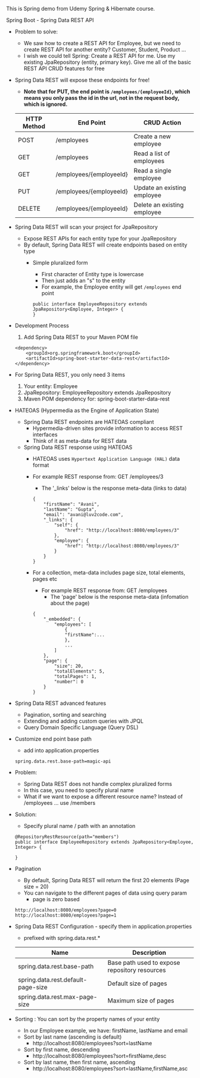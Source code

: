 This is Spring demo from Udemy Spring & Hibernate course.  

Spring Boot - Spring Data REST API
- Problem to solve:
	- We saw how to create a REST API for Employee, but we need to create REST API for another entity? Customer, Student, Product ...
	- I wish we could tell Spring: Create a REST API for me. Use my existing JpaRepository (entity, primary key). Give me all of the basic REST API CRUD features for free
-  Spring Data REST will expose these endpoints for free!
	- **Note that for PUT, the end point is `/employees/{employeeId}`, which means you only pass the id in the url, not in the request body, which is ignored.**

	|HTTP Method|End Point |CRUD Action|
	|---|---|---|
	|POST|/employees|Create a new employee|
	|GET|/employees|Read a list of employees|
	|GET|/employees/{employeeId}|Read a single employee|
	|PUT|/employees/{employeeId}|Update an existing employee|
	|DELETE|/employees/{employeeId}|Delete an existing employee|
- Spring Data REST will scan your project for JpaRepository
	- Expose REST APIs for each entity type for your JpaRepository
	- By default, Spring Data REST will create endpoints based on entity type
		- Simple pluralized form
			- First character of Entity type is lowercase
			- Then just adds an "s" to the entity
			- For example, the Employee entity will get `/employees` end point

			```
			public interface EmployeeRepository extends JpaRepository<Employee, Integer> {
			}
			```

- Development Process
	1. Add Spring Data REST to your Maven POM file

	```
	<dependency>
		<groupId>org.springframework.boot</groupId>
		<artifactId>spring-boot-starter-data-rest</artifactId>
	</dependency>
	```


- For Spring Data REST, you only need 3 items
	1. Your entity: Employee
	2. JpaRepository: EmployeeRepository extends JpaRepository
	3. Maven POM dependency for: spring-boot-starter-data-rest

- HATEOAS (Hypermedia as the Engine of Application State)
	- Spring Data REST endpoints are HATEOAS compliant
		- Hypermedia-driven sites provide information to access REST interfaces
		- Think of it as meta-data for REST data
	- Spring Data REST response using HATEOAS
		- HATEOAS uses `Hypertext Application Language (HAL)` data format
		- For example REST response from: GET /employees/3
			- The '_links' below is the response meta-data (links to data)

			```
			{
				"firstName": "Avani",
				"lastName": "Gupta",
				"email": "avani@luv2code.com",
				"_links": {
					"self": {
						"href": "http://localhost:8080/employees/3"
					},
					"employee": {
						"href": "http://localhost:8080/employees/3"
					}
				}
			}
			```

		- For a collection, meta-data includes page size, total elements, pages etc
			- For example REST response from: GET /employees
				- The 'page' below is the response meta-data (infomation about the page)


			```
			{
				"_embedded": {
					"employees": [
						{
						"firstName":...
						},
						...
					]
				},
				"page": {
					"size": 20,
					"totalElements": 5,
					"totalPages": 1,
					"number": 0
				}
			}
			```

- Spring Data REST advanced features
	- Pagination, sorting and searching
	- Extending and adding custom queries with JPQL
	- Query Domain Specific Language (Query DSL)

- Customize end point base path
	- add into application.properties

	```
	spring.data.rest.base-path=magic-api
	```

- Problem:
	- Spring Data REST does not handle complex pluralized forms
	- In this case, you need to specify plural name
	- What if we want to expose a different resource name? Instead of /employees ... use /members

- Solution:
	- Specify plural name / path with an annotation
	
	```
	@RepositoryRestResource(path="members")
	public interface EmployeeRepository extends JpaRepository<Employee, Integer> {

	}
	```
- Pagination
	- By default, Spring Data REST will return the first 20 elements (Page size = 20)
	- You can navigate to the different pages of data using query param
		- page is zero based

	```
	http://localhost:8080/employees?page=0
	http://localhost:8080/employees?page=1
	```

- Spring Data REST Configuration - specify them in application.properties
	-	prefixed with spring.data.rest.*

	|Name| Description|
	|---|---|
	|spring.data.rest.base-path |Base path used to expose repository resources|
	|spring.data.rest.default-page-size |Default size of pages|
	|spring.data.rest.max-page-size |Maximum size of pages|

- Sorting : You can sort by the property names of your entity
	- In our Employee example, we have: firstName, lastName and email
	- Sort by last name (ascending is default)
 		- http://localhost:8080/employees?sort=lastName
	- Sort by first name, descending
 		- http://localhost:8080/employees?sort=firstName,desc
	- Sort by last name, then first name, ascending
		- http://localhost:8080/employees?sort=lastName,firstName,asc
